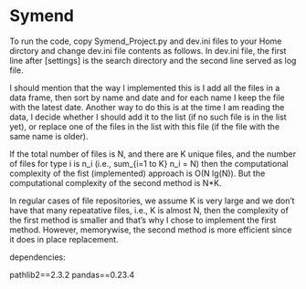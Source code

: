 # Symend
 
To run the code, copy Symend_Project.py and dev.ini files to your Home dirctory and change dev.ini file contents as follows.
In dev.ini file, the first line after [settings] is the search directory and the second line served as log file.

I should mention that the way I implemented this is I add all the files in a data frame, then sort by name and date and for each name I keep the file with the latest date.
Another way to do this is at the time I am reading the data, I decide whether I should add it to the list (if no such file is in the list yet), or replace one of the files in the list with this file (if the file with the same name is older).

If the total number of files is N, and there are K unique files, and the number of files for type i is n_i (i.e., sum_{i=1 to K}  n_i = N)  then the computational complexity of the fist (implemented) approach is O(N lg(N)).
But the computational complexity of the second method is N*K. 

In regular cases of file repositories, we assume K is very large and we don’t have that many repeatative files, i.e., K is almost N, then the complexity of the first method is smaller and that’s why I chose to implement the first method.
However, memorywise, the second method is more efficient since it does in place replacement.


dependencies:

 pathlib2==2.3.2
 pandas==0.23.4
 
